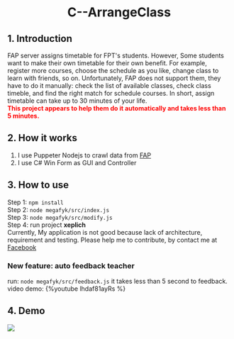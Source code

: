 # <center> C--ArrangeClass</center>
## 1. Introduction
FAP server assigns timetable for FPT's students. However, Some students want to make their own timetable for their own benefit. For example, register more courses, choose the schedule as you like, change class to learn with friends, so on. Unfortunately, FAP does not support them, they have to do it manually: check the list of available classes, check class timeble, and find the right match for schedule courses. In short, assign timetable can take up to 30 minutes of your life.   
<strong style="color:red">This project appears to help them do it automatically and takes less than 5 minutes.</strong>
## 2. How it works
1. I use Puppeter Nodejs to crawl data from <a href="http://fap.fpt.edu.vn">FAP </a>
2. I use C# Win Form as GUI and Controller
## 3. How to use
Step 1: ```npm install```  
Step 2: ```node megafyk/src/index.js```  
Step 3: ```node megafyk/src/modify.js```  
Step 4: run project **xeplich**  
Currently, My application is not good because lack of architecture, requirement and testing. Please help me to contribute, by contact me at <a href="https://www.facebook.com/dung.phamhoang.92">Facebook</a>  
### New feature: auto feedback teacher
run: ```node megafyk/src/feedback.js```
it takes less than 5 second to feedback.
video demo: 
{%youtube lhdaf81ayRs %}
## 4. Demo
![](https://i.imgur.com/z60eryS.png)
